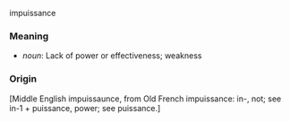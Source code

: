 impuissance
### Meaning
+ _noun_: Lack of power or effectiveness; weakness

### Origin

[Middle English impuissaunce, from Old French impuissance: in-, not; see in-1 + puissance, power; see puissance.]
